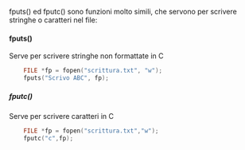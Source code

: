 fputs() ed fputc() sono funzioni molto simili, che servono per scrivere stringhe o caratteri nel file:

#### fputs()
Serve per scrivere stringhe non formattate in C

```C
	FILE *fp = fopen("scrittura.txt", "w");
	fputs("Scrivo ABC", fp);
```

##### fputc()
Serve per scrivere caratteri in C

```C
	FILE *fp = fopen("scrittura.txt","w");
	fputc("c",fp);
```